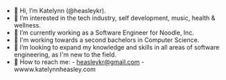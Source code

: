- 🔸 Hi, I’m Katelynn (@heasleykr). 
- 🔸 I’m interested in the tech industry, self development, music, health & wellness.
- 🔶 I’m currently working as a Software Engineer for Noodle, Inc.
- 🔶 I'm working towards a second bachelors in Computer Science.
- 🔸 I’m looking to expand my knowledge and skills in all areas of software engineering, as I'm new to the field. 
- 🔹 How to reach me: 
      - heasleykr@gmail.com
      - wwww.katelynnheasley.com

<!---
heasleykr/heasleykr is a ✨ special ✨ repository because its `README.md` (this file) appears on your GitHub profile.
You can click the Preview link to take a look at your changes.
--->
